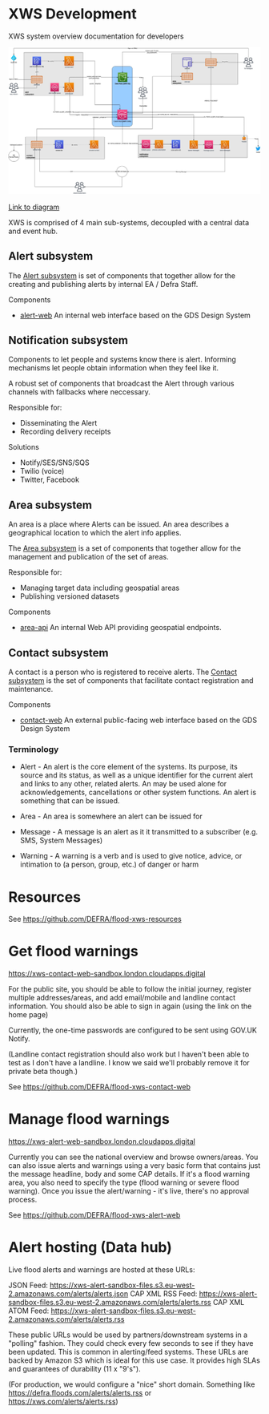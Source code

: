 # XWS Development

XWS system overview documentation for developers

![Overview](xws-overview.jpg)

[Link to diagram](https://app.diagrams.net/#G1S5-dDxH7QjJ753tOx-tl4uQMDv3Vqmlj)

XWS is comprised of 4 main sub-systems, decoupled with a central data and event hub.

## Alert subsystem

The [Alert subsystem](/subsystems/alert/readme.md) is set of components that together allow for the creating and publishing alerts by internal EA / Defra Staff.

Components

- [alert-web](https://github.com/DEFRA/flood-xws-alert-web) An internal web interface based on the GDS Design System

## Notification subsystem

Components to let people and systems know there is alert. Informing mechanisms let people obtain information when they feel like it.

A robust set of components that broadcast the Alert through various channels with fallbacks where neccessary.

Responsible for:

- Disseminating the Alert
- Recording delivery receipts

Solutions

- Notify/SES/SNS/SQS
- Twilio (voice)
- Twitter, Facebook

## Area subsystem

An area is a place where Alerts can be issued. An area describes a geographical location to which the alert info applies.

The [Area subsystem](/subsystems/area/readme.md) is a set of components that together allow for the management and publication of the set of areas.

Responsible for:

- Managing target data including geospatial areas
- Publishing versioned datasets

Components

- [area-api](https://xws-area-api-sandbox.london.cloudapps.digital/documentation) An internal Web API providing geospatial endpoints.

## Contact subsystem

A contact is a person who is registered to receive alerts. The [Contact subsystem](/subsystems/contact/readme.md) is the set of components that facilitate contact registration and maintenance. 

Components

- [contact-web](/subsystems/contact/web/readme.md) An external public-facing web interface based on the GDS Design System


### Terminology
- Alert - An alert is the core element of the systems. Its purpose, its source and its status, as well as a unique identifier for the current alert and links to any other, related alerts. An may be used alone for acknowledgements, cancellations or other system functions. An alert is something that can be issued.

- Area - An area is somewhere an alert can be issued for

- Message - A message is an alert as it it transmitted to a subscriber (e.g. SMS, System Messages)

- Warning - A warning is a verb and is used to give notice, advice, or intimation to (a person, group, etc.) of danger or harm


# Resources

See https://github.com/DEFRA/flood-xws-resources

# Get flood warnings

https://xws-contact-web-sandbox.london.cloudapps.digital


For the public site, you should be able to follow the initial journey, register multiple addresses/areas, and add email/mobile and landline contact information. You should also be able to sign in again (using the link on the home page)

Currently, the one-time passwords are configured to be sent using GOV.UK Notify.

(Landline contact registration should also work but I haven't been able to test as I don't have a landline. I know we said we'll probably remove it for private beta though.)


See https://github.com/DEFRA/flood-xws-contact-web

# Manage flood warnings

https://xws-alert-web-sandbox.london.cloudapps.digital


Currently you can see the national overview and browse owners/areas. You can also issue alerts and warnings using a very basic form that contains just the message headline, body and some CAP details. If it's a flood warning area, you also need to specify the type (flood warning or severe flood warning). Once you issue the alert/warning - it's live, there's no approval process.

See https://github.com/DEFRA/flood-xws-alert-web

# Alert hosting (Data hub)

Live flood alerts and warnings are hosted at these URLs:

 
JSON Feed: https://xws-alert-sandbox-files.s3.eu-west-2.amazonaws.com/alerts/alerts.json
CAP XML RSS Feed: https://xws-alert-sandbox-files.s3.eu-west-2.amazonaws.com/alerts/alerts.rss
CAP XML ATOM Feed: https://xws-alert-sandbox-files.s3.eu-west-2.amazonaws.com/alerts/alerts.rss


These public URLs would be used by partners/downstream systems in a "polling" fashion. They could check every few seconds to see if they have been updated. This is common in alerting/feed systems. These URLs are backed by Amazon S3 which is ideal for this use case. It provides high SLAs and guarantees of durability (11 x "9's").


(For production, we would configure a "nice" short domain. Something like https://defra.floods.com/alerts/alerts.rss or https://xws.com/alerts/alerts.rss)
